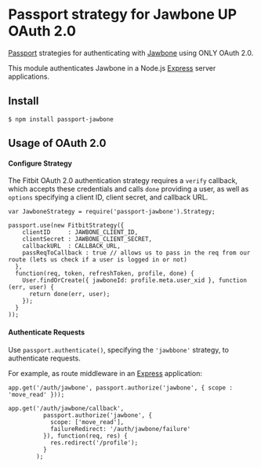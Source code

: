 # Passport strategy for Jawbone UP OAuth 2.0

[Passport](http://passportjs.org/) strategies for authenticating with [Jawbone](https://jawbone.com/up)
using ONLY OAuth 2.0.

This module authenticates Jawbone in a Node.js [Express](http://expressjs.com/) server applications. 


## Install

    $ npm install passport-jawbone

## Usage of OAuth 2.0

#### Configure Strategy

The Fitbit OAuth 2.0 authentication strategy requires a `verify` callback, which
accepts these credentials and calls `done` providing a user, as well as
`options` specifying a client ID, client secret, and callback URL.

```
var JawboneStrategy = require('passport-jawbone').Strategy;

passport.use(new FitbitStrategy({
    clientID     : JAWBONE_CLIENT_ID,
    clientSecret : JAWBONE_CLIENT_SECRET,
    callbackURL  : CALLBACK_URL,
    passReqToCallback : true // allows us to pass in the req from our route (lets us check if a user is logged in or not)
  },
  function(req, token, refreshToken, profile, done) {
    User.findOrCreate({ jawboneId: profile.meta.user_xid }, function (err, user) {
      return done(err, user);
    });
  }
));
```

#### Authenticate Requests

Use `passport.authenticate()`, specifying the `'jawbbone'` strategy, to
authenticate requests.

For example, as route middleware in an [Express](http://expressjs.com/)
application:

```
app.get('/auth/jawbone', passport.authorize('jawbone', { scope : 'move_read' }));

app.get('/auth/jawbone/callback',
		  passport.authorize('jawbone', {
		    scope: ['move_read'],
		    failureRedirect: '/auth/jawbone/failure'
		  }), function(req, res) {
		    res.redirect('/profile');
		  }
		);
```